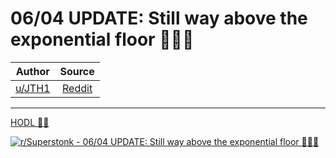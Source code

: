 06/04 UPDATE: Still way above the exponential floor 🚀🚀🚀
==========================================================

| Author       | Source       | 
| :-------------: |:-------------:|
|  [u/JTH1](https://www.reddit.com/user/JTH1/) | [Reddit](https://www.reddit.com/r/Superstonk/comments/nsj7my/0604_update_still_way_above_the_exponential_floor/) | 

---

[HODL 💎🙌](https://www.reddit.com/r/Superstonk/search?q=flair_name%3A%22HODL%20%F0%9F%92%8E%F0%9F%99%8C%22&restrict_sr=1)

[![r/Superstonk - 06/04 UPDATE: Still way above the exponential floor 🚀🚀🚀](https://preview.redd.it/zvielkcaac371.png?width=640&crop=smart&auto=webp&s=c1ea4fb55b6b70f70a0542ce829b9f85e6d0e718)](https://i.redd.it/zvielkcaac371.png)
